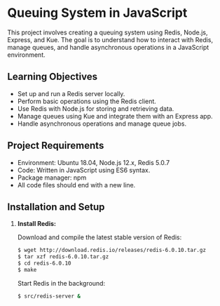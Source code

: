# Queuing System in JavaScript

This project involves creating a queuing system using Redis, Node.js, Express, and Kue. The goal is to understand how to interact with Redis, manage queues, and handle asynchronous operations in a JavaScript environment.

## Learning Objectives

- Set up and run a Redis server locally.
- Perform basic operations using the Redis client.
- Use Redis with Node.js for storing and retrieving data.
- Manage queues using Kue and integrate them with an Express app.
- Handle asynchronous operations and manage queue jobs.

## Project Requirements

- Environment: Ubuntu 18.04, Node.js 12.x, Redis 5.0.7
- Code: Written in JavaScript using ES6 syntax.
- Package manager: npm
- All code files should end with a new line.

## Installation and Setup

1. **Install Redis:**

   Download and compile the latest stable version of Redis:

   ```bash
   $ wget http://download.redis.io/releases/redis-6.0.10.tar.gz
   $ tar xzf redis-6.0.10.tar.gz
   $ cd redis-6.0.10
   $ make

   ```

    Start Redis in the background:
    
    ```bash
    $ src/redis-server &
    ```

